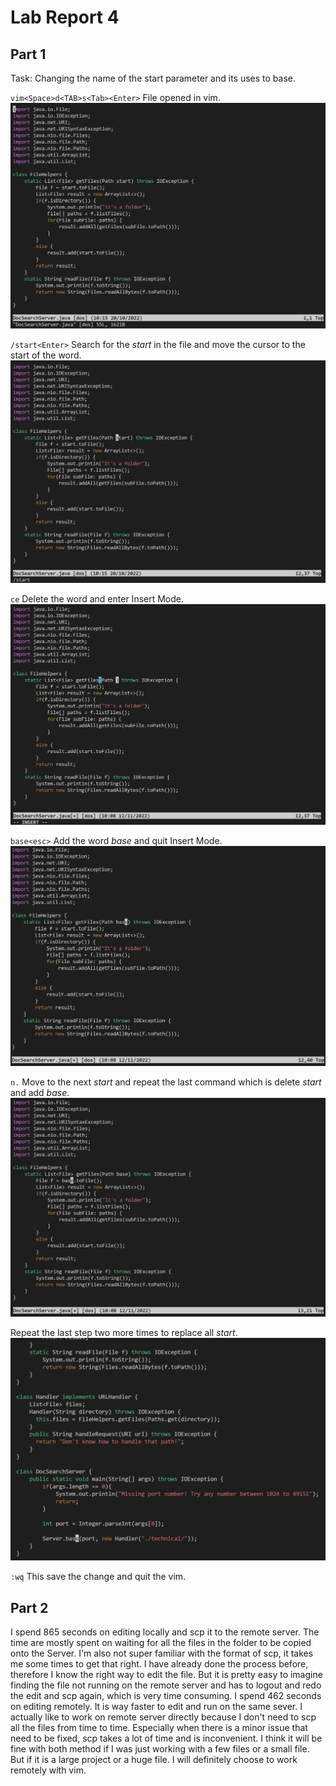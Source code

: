 # Lab Report 4
## Part 1

Task:
Changing the name of the start parameter and its uses to base.

`vim<Space>d<TAB>s<Tab><Enter>`
File opened in vim.
![vim](./Lab4_image/vim.png)

`/start<Enter>`
Search for the *start* in the file and move the cursor to the start of the word.
![search](./Lab4_image/search.png)

`ce`
Delete the word and enter Insert Mode.
![delete](./Lab4_image/delete.png)

`base<esc>`
Add the word *base* and quit Insert Mode.
![quit](./Lab4_image/quit.png)

`n.`
Move to the next *start* and repeat the last command which is delete *start* and add *base*.
![replace](./Lab4_image/replace.png)

Repeat the last step two more times to replace all *start*.
![two](./Lab4_image/two%20more.png)

`:wq`
This save the change and quit the vim.


## Part 2
I spend 865 seconds on editing locally and scp it to the remote server. The time are mostly spent on waiting for all the files in the folder to be copied onto the Server. I'm also not super familiar with the format of scp, it takes me some times to get that right. I have already done the process before, therefore I know the right way to edit the file. But it is pretty easy to imagine finding the file not running on the remote server and has to logout and redo the edit and scp again, which is very time consuming. I spend 462 seconds on editing remotely. It is way faster to edit and run on the same sever.
I actually like to work on remote server directly because I don't need to scp all the files from time to time. Especially when there is a minor issue that need to be fixed, scp takes a lot of time and is inconvenient. I think it will be fine with both method if I was just working with a few files or a small file. But if it is a large project or a huge file. I will definitely choose to work remotely with vim. 

